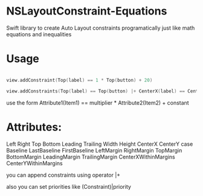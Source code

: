 # NSLayoutConstraint-Equations

Swift library to create Auto Layout constraints programatically just like math equations and inequalities 

# Usage

``` swift

view.addConstraint(Top(label) == 1 * Top(button) + 20)

view.addConstraints(Top(label) == Top(button) |+ CenterX(label) == CenterX(self.view) |+ CenterY(label) == CenterY(self.view) |+ (Bottom(button) == Bottom(self.view) + 600)|10)

```

use the form Attribute1(Item1) == multiplier * Attribute2(Item2) + constant

# Attributes: 

Left
Right
Top
Bottom
Leading
Trailing
Width
Height
CenterX
CenterY
case Baseline
LastBaseline
FirstBaseline
LeftMargin
RightMargin
TopMargin
BottomMargin
LeadingMargin
TrailingMargin
CenterXWithinMargins
CenterYWithinMargins

you can append constraints using operator |+

also you can set priorities like (Constraint)|priority
